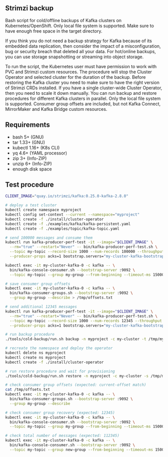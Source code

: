 ## Strimzi backup

Bash script for cold/offline backups of Kafka clusters on Kubernetes/OpenShift. Only local file system is supported. Make sure to have enough free space in the target directory.

If you think you do not need a backup strategy for Kafka because of its embedded data replication, then consider the impact of a misconfiguration, bug or security breach that deleted all your data. For hot/online backups, you can use storage snapshotting or streaming into object storage.

To run the script, the Kubernetes user must have permission to work with PVC and Strimzi custom resources. The procedure will stop the Cluster Operator and selected cluster for the duration of the backup. Before restoring the Kafka cluster you need to make sure to have the right version of Strimzi CRDs installed. If you have a single cluster-wide Cluster Operator, then you need to scale it down manually. You can run backup and restore procedures for different Kafka clusters in parallel. Only the local file system is supported. Consumer group offsets are included, but not Kafka Connect, MirrorMaker and Kafka Bridge custom resources.

## Requirements

- bash 5+ (GNU)
- tar 1.33+ (GNU)
- kubectl 1.16+ (K8s CLI)
- yq 4.6+ (YAML processor)
- zip 3+ (Info-ZIP)
- unzip 6+ (Info-ZIP)
- enough disk space

## Test procedure

```sh
CLIENT_IMAGE="quay.io/strimzi/kafka:0.25.0-kafka-2.8.0"

# deploy a test cluster
kubectl create namespace myproject
kubectl config set-context --current --namespace="myproject"
kubectl create -f ./install/cluster-operator
kubectl create -f ./examples/kafka/kafka-persistent.yaml
kubectl create -f ./examples/topic/kafka-topic.yaml

# send 100000 messages and consume them
kubectl run kafka-producer-perf-test -it --image="$CLIENT_IMAGE" \
  --rm="true" --restart="Never" -- bin/kafka-producer-perf-test.sh \
  --topic my-topic --record-size 1000 --num-records 100000 --throughput -1 \
  --producer-props acks=1 bootstrap.servers="my-cluster-kafka-bootstrap:9092"

kubectl exec -it my-cluster-kafka-0 -c kafka -- \
  bin/kafka-console-consumer.sh --bootstrap-server :9092 \
  --topic my-topic --group my-group --from-beginning --timeout-ms 15000

# save consumer group offsets
kubectl exec -it my-cluster-kafka-0 -c kafka -- \
  bin/kafka-consumer-groups.sh --bootstrap-server :9092 \
  --group my-group --describe > /tmp/offsets.txt

# send additional 12345 messages
kubectl run kafka-producer-perf-test -it --image="$CLIENT_IMAGE" \
  --rm="true" --restart="Never" -- bin/kafka-producer-perf-test.sh \
  --topic my-topic --record-size 1000 --num-records 12345 --throughput -1 \
  --producer-props acks=1 bootstrap.servers="my-cluster-kafka-bootstrap:9092"

# run backup procedure
./tools/cold-backup/run.sh backup -n myproject -c my-cluster -t /tmp/my-cluster.zip

# recreate the namespace and deploy the operator
kubectl delete ns myproject
kubectl create ns myproject
kubectl create -f ./install/cluster-operator

# run restore procedure and wait for provisioning
./tools/cold-backup/run.sh restore -n myproject -c my-cluster -s /tmp/my-cluster.zip

# check consumer group offsets (expected: current-offset match)
cat /tmp/offsets.txt
kubectl exec -it my-cluster-kafka-0 -c kafka -- \
  bin/kafka-consumer-groups.sh --bootstrap-server :9092 \
  --group my-group --describe

# check consumer group recovery (expected: 12345)
kubectl exec -it my-cluster-kafka-0 -c kafka -- \
  bin/kafka-console-consumer.sh --bootstrap-server :9092 \
  --topic my-topic --group my-group --from-beginning --timeout-ms 15000

# check total number of messages (expected: 112345)
kubectl exec -it my-cluster-kafka-0 -c kafka -- \
  bin/kafka-console-consumer.sh --bootstrap-server :9092 \
  --topic my-topic --group new-group --from-beginning --timeout-ms 15000
```
